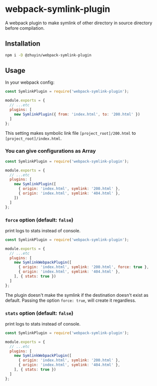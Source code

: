 # webpack-symlink-plugin
A webpack plugin to make symlink of other directory in source directory before compilation.

## Installation

```bash
npm i -D @zhuyin/webpack-symlink-plugin
```

## Usage

In your webpack config:

```js
const SymlinkPlugin = require('webpack-symlink-plugin');

module.exports = {
  // ...etc
  plugins: [
    new SymlinkPlugin({ from: 'index.html', to: '200.html' })
  ]
};
```

This setting makes symbolic link file `[project_root]/200.html` to `[project_root]/index.html`.

### You can give configurations as Array

```js
const SymlinkPlugin = require('webpack-symlink-plugin');

module.exports = {
  // ...etc
  plugins: [
    new SymlinkPlugin([
      { origin: 'index.html', symlink: '200.html' },
      { origin: 'index.html', symlink: '404.html' },
    ])
  ]
};
```

### `force` option (default: `false`)
print logs to stats instead of console.

```js
const SymlinkPlugin = require('webpack-symlink-plugin');

module.exports = {
  // ...etc
  plugins: [
    new SymlinkWebpackPlugin([
      { origin: 'index.html', symlink: '200.html', force: true },
      { origin: 'index.html', symlink: '404.html' },
    ], { stats: true })
  ]
};
```

The plugin doesn't make the symlink if the destination doesn't exist as default.
Passing the option `force: true`, will create it regardless.

### `stats` option (default: `false`)
print logs to stats instead of console.

```js
const SymlinkPlugin = require('webpack-symlink-plugin');

module.exports = {
  // ...etc
  plugins: [
    new SymlinkWebpackPlugin([
      { origin: 'index.html', symlink: '200.html' },
      { origin: 'index.html', symlink: '404.html' },
    ], { stats: true })
  ]
};
```